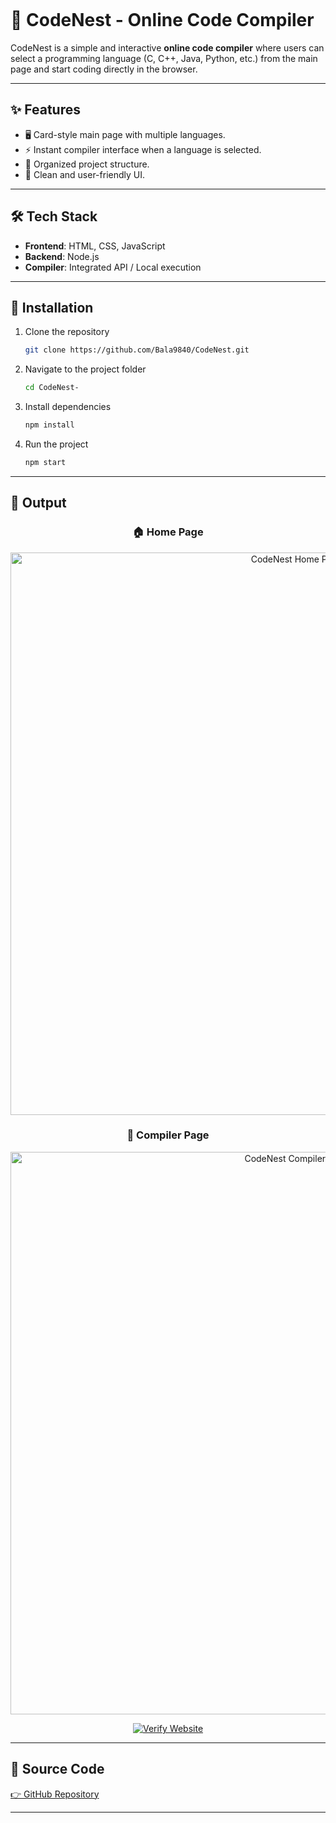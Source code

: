 
````markdown
````
# 🚀 CodeNest - Online Code Compiler  

CodeNest is a simple and interactive **online code compiler** where users can select a programming language (C, C++, Java, Python, etc.) from the main page and start coding directly in the browser.  

---

## ✨ Features  
- 🖥️ Card-style main page with multiple languages.  
- ⚡ Instant compiler interface when a language is selected.  
- 📂 Organized project structure.  
- 🎨 Clean and user-friendly UI.  

---

## 🛠️ Tech Stack  
- **Frontend**: HTML, CSS, JavaScript  
- **Backend**: Node.js  
- **Compiler**: Integrated API / Local execution  

---

## 🚀 Installation  

1. Clone the repository  
   ```bash
   git clone https://github.com/Bala9840/CodeNest.git

2. Navigate to the project folder

   ```bash
   cd CodeNest-
   ```
3. Install dependencies

   ```bash
   npm install
   ```
4. Run the project

   ```bash
   npm start
   ```

---

<!-- 📸 Output -->
<h2 id="output">📸 Output</h2>

<div align="center">

  <!-- Home Page -->
  <h3>🏠 Home Page</h3>
  <!-- Replace with your actual image path -->
  <img src="assets/home.png" alt="CodeNest Home Page" width="900" />

  <!-- Compiler Page -->
  <h3>🧪 Compiler Page</h3>
  <!-- Replace with your actual image path -->
<img src="public/images/output1.jpg" alt="CodeNest Compiler Page" width="900" />


  <!-- Verify Website Button -->
  <p>
    <a href="https://codesnest.netlify.app/" target="_blank" rel="noopener noreferrer">
      <img
        alt="Verify Website"
        src="https://codesnest.netlify.app/"
      />
    </a>
  </p>

</div>

---

## 🔗 Source Code

[👉 GitHub Repository](https://github.com/Bala9840/CodeNest)

---

